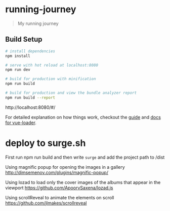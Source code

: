 # running-journey

> My running journey

## Build Setup

``` bash
# install dependencies
npm install

# serve with hot reload at localhost:8080
npm run dev

# build for production with minification
npm run build

# build for production and view the bundle analyzer report
npm run build --report
```

http://localhost:8080/#/

For detailed explanation on how things work, checkout the [guide](http://vuejs-templates.github.io/webpack/) and [docs for vue-loader](http://vuejs.github.io/vue-loader).

# deploy to surge.sh

First run npm run build and then write ```surge``` and add the project path to /dist


Using magnific popup for opening the images in a gallery
http://dimsemenov.com/plugins/magnific-popup/

Using lozad to load only the cover images of the albums that appear in the viewport
https://github.com/ApoorvSaxena/lozad.js

Using scrollReveal to animate the elements on scroll
https://github.com/jlmakes/scrollreveal